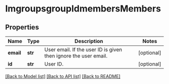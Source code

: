 # ImgroupsgroupIdmembersMembers

## Properties
Name | Type | Description | Notes
------------ | ------------- | ------------- | -------------
**email** | **str** | User email. If the user ID is given then ignore the user email.  | [optional] 
**id** | **str** | User ID. | [optional] 

[[Back to Model list]](../README.md#documentation-for-models) [[Back to API list]](../README.md#documentation-for-api-endpoints) [[Back to README]](../README.md)

